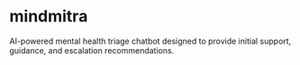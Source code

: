 # mindmitra
AI-powered mental health triage chatbot designed to provide initial support, guidance, and escalation recommendations.
